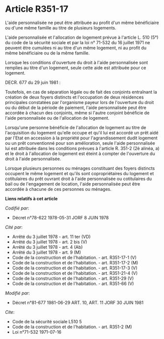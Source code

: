 # Article R351-17

L'aide personnalisée ne peut être attribuée au profit d'un même bénéficiaire ou d'une même famille au titre de plusieurs
logements.

L'aide personnalisée et l'allocation de logement prévue à l'article L. 510 (5°) du code de la sécurité sociale et par la loi
n° 71-532 du 16 juillet 1971 ne peuvent être cumulées ni au titre d'un même logement, ni au profit du même bénéficiaire ou de
la même famille.

Lorsque les conditions d'ouverture du droit à l'aide personnalisée sont remplies au titre d'un logement, seule cette aide est
attribuée pour ce logement.

DECR. 677 du 29 juin 1981 :

Toutefois, en cas de séparation légale ou de fait des conjoints entraînant la création de deux foyers distincts et
l'occupation de deux résidences principales constatées par l'organisme payeur lors de l'ouverture du droit ou du début de la
période de paiement, l'aide personnalisée peut être accordée à chacun des conjoints, même si l'autre conjoint bénéficie de
l'aide personnalisée ou de l'allocation de logement.

Lorsqu'une personne bénéficie de l'allocation de logement au titre de l'acquisition du logement qu'elle occupe et qu'il lui
est accordé un prêt aidé par l'Etat en accession à la propriété pour l'agrandissement dudit logement ou un prêt conventionné
pour son amélioration, seule l'aide personnalisée lui est attribuée dans les conditions prévues à l'article R. 351-2 (2è
alinéa, a) et le droit à l'allocation de logement est éteint à compter de l'ouverture du droit à l'aide personnalisée.

Lorsque plusieurs personnes ou ménages constituant des foyers distincts occupent le même logement et qu'ils sont
copropriétaires du logement et cotitulaires du prêt ouvrant droit à l'aide personnalisée ou cotitulaires du bail ou de
l'engagement de location, l'aide personnalisée peut être accordée à chacune de ces personnes ou ménages.

**Liens relatifs à cet article**

_Codifié par_:

  - Décret n°78-622 1978-05-31 JORF 8 JUIN 1978

_Cité par_:

  - Arrêté du 3 juillet 1978 - art. 11 ter (VD)
  - Arrêté du 3 juillet 1978 - art. 2 bis (V)
  - Arrêté du 3 juillet 1978 - art. 4 (Ab)
  - Arrêté du 3 juillet 1978 - art. 9 (M)
  - Code de la construction et de l'habitation. - art. R351-17-1 (V)
  - Code de la construction et de l'habitation. - art. R351-17-2 (M)
  - Code de la construction et de l'habitation. - art. R351-17-3 (V)
  - Code de la construction et de l'habitation. - art. R351-21-4 (V)
  - Code de la construction et de l'habitation. - art. R351-29 (V)
  - Code de la construction et de l'habitation. - art. R351-66 (V)

_Modifié par_:

  - Décret n°81-677 1981-06-29 ART. 10, ART. 11 JORF 30 JUIN 1981

_Cite_:

  - Code de la sécurité sociale L510 5
  - Code de la construction et de l'habitation. - art. R351-2 (M)
  - Loi n°71-532 1971-07-16

